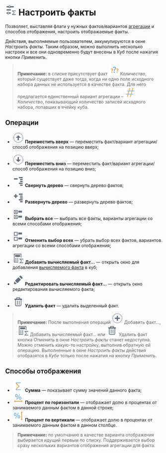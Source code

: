 # ![Настроить факты](../../images/icons/cube/cases/case-tune_default.svg) Настроить факты

Позволяет, выставляя флаги у нужных фактов/вариантов [агрегации](../../processors/func/aggregation-functions.md) и способов отображения, настроить отображаемые факты.

Действия, выполняемые пользователем, аккумулируются в окне *Настроить факты*. Таким образом, можно выполнить несколько настроек и все они одновременно будут внесены в *Куб* после нажатия кнопки *Применить*.


> **Примечание:** в списке присутствует факт ![Количество-Факт](../../images/icons/data-types/none_default.svg)*Количество*, который существует даже тогда, когда ни одно поле исходного набора данных не используется в качестве факта. Для него предлагается единственный вариант агрегации – ![Количество-Агрегация](../../images/icons/aggregations/factor-count_default.svg)*Количество*, показывающий количество записей исходного набора, попавших в ячейку куба.

## Операции

* ![](../../images/icons/toolbar-controls/moveup_default.svg) **Переместить вверх** — переместить факт/вариант агрегации/способ отображения на позицию вверх;
* ![](../../images/icons/toolbar-controls/movedown_default.svg) **Переместить вниз** — переместить факт/вариант агрегации/способ отображения на позицию вниз;
* ![](../../images/icons/toolbar-controls/collapce-all_default.svg) **Свернуть дерево** — свернуть дерево фактов;
* ![](../../images/icons/toolbar-controls/open-all_default.svg) **Развернуть дерево** — развернуть дерево фактов;
* ![](../../images/icons/toolbar-controls/check-all_default.svg) **Выбрать все** — выбрать все факты, варианты агрегации со всеми способами отображения;
* ![](../../images/icons/toolbar-controls/uncheck-all_default.svg) **Отменить выбор всех** — убрать выбор всех фактов, вариантов агрегации со всеми способами отображения;

* ![](../../images/icons/cube/cases/case-calc_default.svg) **Добавить вычисляемый факт…** — открыть окно для добавления [вычисляемого факта](./addcalculatingfact.md) в куб;
* ![](../../images/icons/toolbar-controls/edit_default.svg) **Редактировать вычисляемый факт…** — открыть окно редактирования вычисляемого факта;
* ![](../../images/icons/toolbar-controls/delete_default.svg) **Удалить факт** — удалить выделенный факт.

>**Примечание:** После выполнения операций ![](../../images/icons/toolbar-controls_18x18/toolbar-controls_18x18_plus_default.svg) Добавить факт..., ![](../../images/icons/cube/cases/case-calc_default.svg) Добавить вычисляемый факт… или ![](../../images/icons/toolbar-controls/delete_default.svg) Удалить факт кнопка *Отменить* в окне *Настроить факты* станет недоступна. Можно отменить какую-то настройку, выполнив обратную ей операцию. Выполненные в окне *Настроить факты* действия отобразятся в *Кубе* только после нажатия на кнопку *Применить*. 

## Способы отображения

* ![](../../images/icons/aggregations/factor-sum_default.svg) **Сумма** — показывает сумму значений данного факта;
* ![](../../images/icons/cube/aggregation/row-percent_default.svg) **Процент по горизонтали** — отображает долю в процентах от занимаемого данным фактом в данной строке;
* ![](../../images/icons/cube/aggregation/col-percent_default.svg) **Процент по вертикали** — отображает долю в процентах от занимаемого данным фактом в данном столбце.

>**Примечание:** по умолчанию в качестве варианта отображения выбирается идущий первым по списку. Поддерживается выбор сразу нескольких вариантов отображения агрегации для факта.
